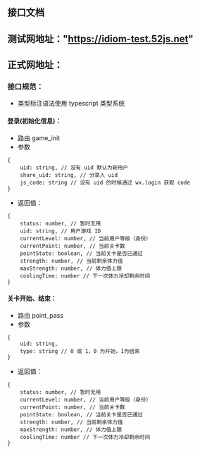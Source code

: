 ## 接口文档

## 测试网地址："https://idiom-test.52js.net"
## 正式网地址：

### 接口规范：
 * 类型标注语法使用 typescript 类型系统

#### 登录(初始化信息)：
  * 路由 game_init
  * 参数

```
{
    uid: string, // 没有 uid 默认为新用户
    share_uid: string, // 分享人 uid
    js_code: string // 没有 uid 的时候通过 wx.login 获取 code
}
```

  * 返回值：

```
{
    status: number, // 暂时无用
    uid: string, // 用户游戏 ID
    currentLevel: number, // 当前用户等级（身份）
    currentPoint: number, // 当前关卡数
    pointState: boolean, // 当前关卡是否已通过
    strength: number, // 当前剩余体力值
    maxStrength: number, // 体力值上限
    coolingTime: number // 下一次体力冷却剩余时间
}
```

#### 关卡开始、结束：
  * 路由 point_pass
  * 参数

```
{
    uid: string,
    type: string // 0 或 1，0 为开始，1为结束
}
```

  * 返回值：

```
{
    status: number, // 暂时无用
    currentLevel: number, // 当前用户等级（身份）
    currentPoint: number, // 当前关卡数
    pointState: boolean, // 当前关卡是否已通过
    strength: number, // 当前剩余体力值
    maxStrength: number, // 体力值上限
    coolingTime: number // 下一次体力冷却剩余时间
}
```
